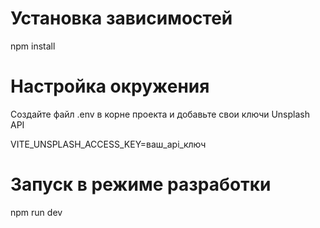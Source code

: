 # Установка зависимостей

npm install

# Настройка окружения
Создайте файл .env в корне проекта и добавьте свои ключи Unsplash API

VITE_UNSPLASH_ACCESS_KEY=ваш_api_ключ

# Запуск в режиме разработки

npm run dev
